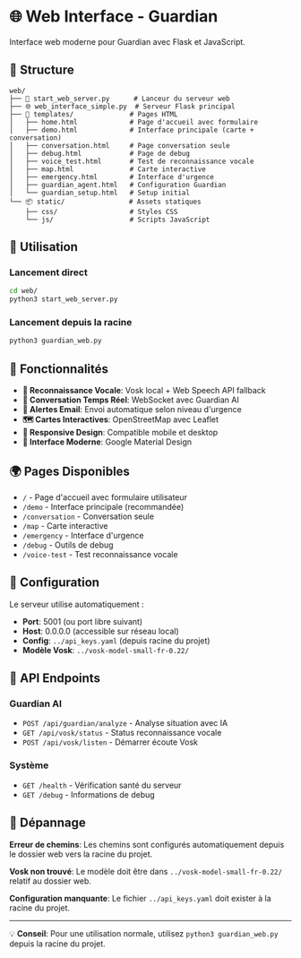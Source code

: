 # 🌐 Web Interface - Guardian

Interface web moderne pour Guardian avec Flask et JavaScript.

## 📁 Structure

```
web/
├── 🚀 start_web_server.py      # Lanceur du serveur web
├── 🌐 web_interface_simple.py  # Serveur Flask principal
├── 📄 templates/              # Pages HTML
│   ├── home.html             # Page d'accueil avec formulaire
│   ├── demo.html             # Interface principale (carte + conversation)
│   ├── conversation.html     # Page conversation seule
│   ├── debug.html            # Page de debug
│   ├── voice_test.html       # Test de reconnaissance vocale
│   ├── map.html              # Carte interactive
│   ├── emergency.html        # Interface d'urgence
│   ├── guardian_agent.html   # Configuration Guardian
│   └── guardian_setup.html   # Setup initial
└── 📦 static/                # Assets statiques
    ├── css/                  # Styles CSS
    └── js/                   # Scripts JavaScript
```

## 🚀 Utilisation

### Lancement direct
```bash
cd web/
python3 start_web_server.py
```

### Lancement depuis la racine
```bash
python3 guardian_web.py
```

## 🔧 Fonctionnalités

- **🎤 Reconnaissance Vocale**: Vosk local + Web Speech API fallback
- **💬 Conversation Temps Réel**: WebSocket avec Guardian AI
- **📧 Alertes Email**: Envoi automatique selon niveau d'urgence
- **🗺️ Cartes Interactives**: OpenStreetMap avec Leaflet
- **📱 Responsive Design**: Compatible mobile et desktop
- **🎨 Interface Moderne**: Google Material Design

## 🌍 Pages Disponibles

- `/` - Page d'accueil avec formulaire utilisateur
- `/demo` - Interface principale (recommandée)
- `/conversation` - Conversation seule
- `/map` - Carte interactive
- `/emergency` - Interface d'urgence
- `/debug` - Outils de debug
- `/voice-test` - Test reconnaissance vocale

## 🔧 Configuration

Le serveur utilise automatiquement :
- **Port**: 5001 (ou port libre suivant)
- **Host**: 0.0.0.0 (accessible sur réseau local)
- **Config**: `../api_keys.yaml` (depuis racine du projet)
- **Modèle Vosk**: `../vosk-model-small-fr-0.22/`

## 📡 API Endpoints

### Guardian AI
- `POST /api/guardian/analyze` - Analyse situation avec IA
- `GET /api/vosk/status` - Status reconnaissance vocale
- `POST /api/vosk/listen` - Démarrer écoute Vosk

### Système
- `GET /health` - Vérification santé du serveur
- `GET /debug` - Informations de debug

## 🔧 Dépannage

**Erreur de chemins**: Les chemins sont configurés automatiquement depuis le dossier web vers la racine du projet.

**Vosk non trouvé**: Le modèle doit être dans `../vosk-model-small-fr-0.22/` relatif au dossier web.

**Configuration manquante**: Le fichier `../api_keys.yaml` doit exister à la racine du projet.

---

💡 **Conseil**: Pour une utilisation normale, utilisez `python3 guardian_web.py` depuis la racine du projet.